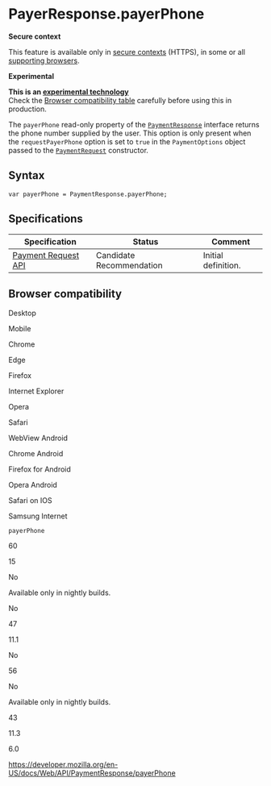 PayerResponse.payerPhone
========================

**Secure context**

This feature is available only in [secure contexts](https://developer.mozilla.org/en-US/docs/Web/Security/Secure_Contexts) (HTTPS), in some or all [supporting browsers](#browser_compatibility).

**Experimental**

**This is an [experimental technology](https://developer.mozilla.org/en-US/docs/MDN/Guidelines/Conventions_definitions#experimental)**  
Check the [Browser compatibility table](#browser_compatibility) carefully before using this in production.

The `payerPhone` read-only property of the [`PaymentResponse`](../paymentresponse) interface returns the phone number supplied by the user. This option is only present when the `requestPayerPhone` option is set to `true` in the <span class="page-not-created">`PaymentOptions`</span> object passed to the [`PaymentRequest`](../paymentrequest/paymentrequest) constructor.

Syntax
------

    var payerPhone = PaymentResponse.payerPhone;

Specifications
--------------

<table><thead><tr class="header"><th>Specification</th><th>Status</th><th>Comment</th></tr></thead><tbody><tr class="odd"><td><a href="https://w3c.github.io/payment-request/">Payment Request API</a></td><td><span class="spec-cr">Candidate Recommendation</span></td><td>Initial definition.</td></tr></tbody></table>

Browser compatibility
---------------------

Desktop

Mobile

Chrome

Edge

Firefox

Internet Explorer

Opera

Safari

WebView Android

Chrome Android

Firefox for Android

Opera Android

Safari on IOS

Samsung Internet

`payerPhone`

60

15

No

Available only in nightly builds.

No

47

11.1

No

56

No

Available only in nightly builds.

43

11.3

6.0

<a href="https://developer.mozilla.org/en-US/docs/Web/API/PaymentResponse/payerPhone" class="_attribution-link">https://developer.mozilla.org/en-US/docs/Web/API/PaymentResponse/payerPhone</a>

